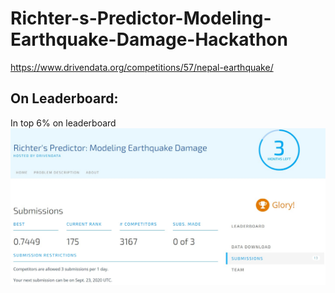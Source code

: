 # Richter-s-Predictor-Modeling-Earthquake-Damage-Hackathon
https://www.drivendata.org/competitions/57/nepal-earthquake/

## On Leaderboard:<br>
In top 6% on leaderboard
<img src="Annotation 2020-08-31 105703.jpg" title="can only be seen by me">
